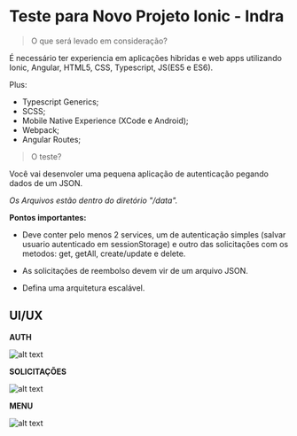 # Teste para Novo Projeto Ionic - Indra

> O que será levado em consideração? 


É necessário ter experiencia em aplicações hibridas e web apps utilizando Ionic, Angular, HTML5, CSS, Typescript, JS(ES5 e ES6).

Plus:

* Typescript Generics;
* SCSS;
* Mobile Native Experience (XCode e Android);
* Webpack;
* Angular Routes;


> O teste?


Você vai desenvoler uma pequena aplicação de autenticação pegando dados de um JSON.

*Os Arquivos estão dentro do diretório "/data".*

**Pontos importantes:**

* Deve conter pelo menos 2 services, um de autenticação simples (salvar usuario autenticado em sessionStorage) e outro das solicitações com os metodos: get, getAll, create/update e delete.

* As solicitações de reembolso devem vir de um arquivo JSON.

* Defina uma arquitetura escalável.

## UI/UX

**AUTH**
 
![alt text](/tela1.jpg "Tela 1")

**SOLICITAÇÕES**

![alt text](/tela2.jpg "Tela 2")

**MENU**

![alt text](/tela4.jpg "Tela 3")
